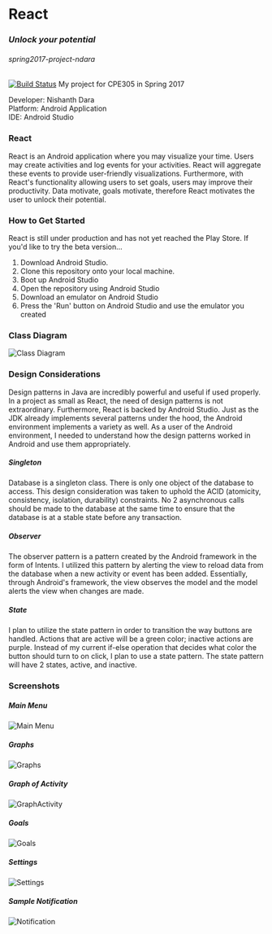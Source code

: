 # React
### *Unlock your potential*
###### spring2017-project-ndara
[![Build Status](https://travis-ci.org/cpe305Spring17/spring2017-project-ndara.svg?branch=master)](https://travis-ci.org/cpe305Spring17/spring2017-project-ndara)
My project for CPE305 in Spring 2017

Developer:  Nishanth Dara <br/>
Platform:   Android Application <br/>
IDE:        Android Studio <br/>

### React
React is an Android application where you may visualize your time. Users may create activities and log events for your activities. React will aggregate these events to provide user-friendly visualizations. Furthermore, with React's functionality allowing users to set goals, users may improve their productivity. Data motivate, goals motivate, therefore React motivates the user to unlock their potential.

### How to Get Started
React is still under production and has not yet reached the Play Store. If you'd like to try the beta version...
1. Download Android Studio.
2. Clone this repository onto your local machine.
3. Boot up Android Studio
4. Open the repository using Android Studio
5. Download an emulator on Android Studio
6. Press the 'Run' button on Android Studio and use the emulator you created

### Class Diagram

![Class Diagram](https://github.com/cpe305Spring17/spring2017-project-ndara/blob/master/images/Class%20Diagram.png?raw=true)

### Design Considerations
Design patterns in Java are incredibly powerful and useful if used properly. In a project as small as React, the need of design patterns is not extraordinary. Furthermore, React is backed by Android Studio. Just as the JDK already implements several patterns under the hood, the Android environment implements a variety as well. As a user of the Android environment, I needed to understand how the design patterns worked in Android and use them appropriately. 

##### Singleton
Database is a singleton class. There is only one object of the database to access. This design consideration was taken to uphold the ACID (atomicity, consistency, isolation, durability) constraints. No 2 asynchronous calls should be made to the database at the same time to ensure that the database is at a stable state before any transaction.

##### Observer
The observer pattern is a pattern created by the Android framework in the form of Intents. I utilized this pattern by alerting the view to reload data from the database when a new activity or event has been added. Essentially, through Android's framework, the view observes the model and the model alerts the view when changes are made.

##### State
I plan to utilize the state pattern in order to transition the way buttons are handled. Actions that are active will be a green color; inactive actions are purple. Instead of my current if-else operation that decides what color the button should turn to on click, I plan to use a state pattern. The state pattern will have 2 states, active, and inactive.

### Screenshots

##### Main Menu
![Main Menu](https://github.com/cpe305Spring17/spring2017-project-ndara/blob/master/images/Main%20Menu.png?raw=true)

##### Graphs
![Graphs](https://github.com/cpe305Spring17/spring2017-project-ndara/blob/master/images/Graphs.png?raw=true)

##### Graph of Activity
![GraphActivity](https://github.com/cpe305Spring17/spring2017-project-ndara/blob/master/images/GraphActivity.png?raw=true)

##### Goals
![Goals](https://github.com/cpe305Spring17/spring2017-project-ndara/blob/master/images/Goals.png?raw=true)

##### Settings
![Settings](https://github.com/cpe305Spring17/spring2017-project-ndara/blob/master/images/Settings.png?raw=true)

##### Sample Notification
![Notification](https://github.com/cpe305Spring17/spring2017-project-ndara/blob/master/images/Notification.png?raw=true)



